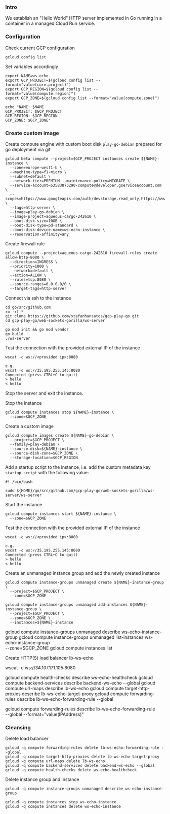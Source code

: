 ### Intro

We establish an "Hello World" HTTP server implemented in Go running 
in a container in a managed Cloud Run service.

### Configuration

Check current GCP configuration
```
gcloud config list
```

Set variables accordingly
```
export NAME=ws-echo
export GCP_PROJECT=$(gcloud config list --format="value(core.project)")
export GCP_REGION=$(gcloud config list --format="value(compute.region)")
export GCP_ZONE=$(gcloud config list --format="value(compute.zone)")

echo "NAME: $NAME
GCP_PROJECT: $GCP_PROJECT
GCP_REGION: $GCP_REGION
GCP_ZONE: $GCP_ZONE"
```

### Create custom image

Create compute engine with custom boot disk `play-go-debian` prepared for go deployment via git

```
gcloud beta compute --project=$GCP_PROJECT instances create ${NAME}-instance \
  --zone=europe-west1-b \
  --machine-type=f1-micro \
  --subnet=default \
  --network-tier=PREMIUM --maintenance-policy=MIGRATE \
  --service-account=53583873290-compute@developer.gserviceaccount.com \
  --scopes=https://www.googleapis.com/auth/devstorage.read_only,https://www.googleapis.com/auth/logging.write,https://www.googleapis.com/auth/monitoring.write,https://www.googleapis.com/auth/servicecontrol,https://www.googleapis.com/auth/service.management.readonly,https://www.googleapis.com/auth/trace.append \
  --tags=http-server \
  --image=play-go-debian \
  --image-project=aqueous-cargo-242610 \
  --boot-disk-size=10GB \
  --boot-disk-type=pd-standard \
  --boot-disk-device-name=ws-echo-instance \
  --reservation-affinity=any
```

Create firewall rule
```
gcloud compute --project=aqueous-cargo-242610 firewall-rules create allow-http-8080 \
  --direction=INGRESS \
  --priority=1000 \
  --network=default \
  --action=ALLOW \
  --rules=tcp:8080 \
  --source-ranges=0.0.0.0/0 \
  --target-tags=http-server
```


Connect via ssh to the instance
```
cd go/src/github.com
rm -rf *
git clone https://github.com/stefanhansatos/gcp-play-go.git
cd gcp-play-go/web-sockets-gorilla/ws-server

go mod init && go mod vendor
go build
./ws-server

```

Test the connection with the provided external IP of the instance
```
wscat -c ws://<provided ip>:8080

e.g.
wscat -c ws://35.195.255.145:8080
Connected (press CTRL+C to quit)
> hello
< hello
```

Stop the server and exit the instance.

Stop the instance
```
gcloud compute instances stop ${NAME}-instance \
  --zone=$GCP_ZONE
```


Create a custom image
```
gcloud compute images create ${NAME}-go-debian \
  --project=$GCP_PROJECT \
  --family=play-debian \
  --source-disk=${NAME}-instance \
  --source-disk-zone=$GCP_ZONE \
  --storage-location=$GCP_REGION
```


Add a startup script to the instance, i.e. add the custom metadata key `startup-script` 
with the following value:
```
#! /bin/bash

sudo ${HOME}/go/src/github.com/gcp-play-go/web-sockets-gorilla/ws-server/ws-server
```

Start the instance
```
gcloud compute instances start ${NAME}-instance \
  --zone=$GCP_ZONE
```

Test the connection with the provided external IP of the instance
```
wscat -c ws://<provided ip>:8080

e.g.
wscat -c ws://35.195.255.145:8080
Connected (press CTRL+C to quit)
> hello
< hello
```


Create an unmanaged instance group and add the newly created instance
```
gcloud compute instance-groups unmanaged create ${NAME}-instance-group \
  --project=$GCP_PROJECT \
  --zone=$GCP_ZONE

gcloud compute instance-groups unmanaged add-instances ${NAME}-instance-group \
  --project=$GCP_PROJECT \
  --zone=$GCP_ZONE \
  --instances=${NAME}-instance
```

gcloud compute instance-groups unmanaged describe ws-echo-instance-group
gcloud compute instance-groups unmanaged list-instances ws-echo-instance-group \
  --zone=$GCP_ZONE
gcloud compute instances list


Create HTTP(S) load balancer lb-ws-echo


wscat -c ws://34.107.171.105:8080	

gcloud compute health-checks describe ws-echo-healthcheck
gcloud compute backend-services describe backend-ws-echo --global
gcloud compute url-maps describe lb-ws-echo
gcloud compute target-http-proxies describe lb-ws-echo-target-proxy
gcloud compute forwarding-rules describe lb-ws-echo-forwarding-rule --global


gcloud compute forwarding-rules describe lb-ws-echo-forwarding-rule \
  --global --format="value(IPAddress)"
  
  
  
### Cleansing

Delete load balancer 
```
gcloud -q compute forwarding-rules delete lb-ws-echo-forwarding-rule --global
gcloud -q compute target-http-proxies delete lb-ws-echo-target-proxy
gcloud -q compute url-maps delete lb-ws-echo
gcloud -q compute backend-services delete backend-ws-echo --global
gcloud -q compute health-checks delete ws-echo-healthcheck
```

Delete instance group and instance
```
gcloud -q compute instance-groups unmanaged describe ws-echo-instance-group

gcloud -q compute instances stop ws-echo-instance
gcloud -q compute instances delete ws-echo-instance
```







